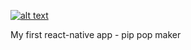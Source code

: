 [![alt text](https://github.com/NNboru/poka/raw/master/static/favicon.ico 'pip pop maker')](https://play.google.com/store/apps/details?id=com.rohan_rawat_nn_pop_pic_maker)

My first react-native app - pip pop maker
